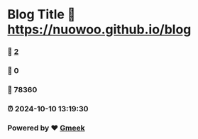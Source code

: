 # Blog Title :link: https://nuowoo.github.io/blog 
### :page_facing_up: [2](https://nuowoo.github.io/blog/tag.html) 
### :speech_balloon: 0 
### :hibiscus: 78360 
### :alarm_clock: 2024-10-10 13:19:30 
### Powered by :heart: [Gmeek](https://github.com/Meekdai/Gmeek)
